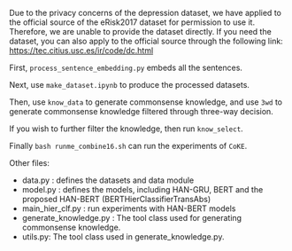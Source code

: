 Due to the privacy concerns of the depression dataset, we have applied to the official source of the eRisk2017 dataset for permission to use it. Therefore, we are unable to provide the dataset directly. If you need the dataset, you can also apply to the official source through the following link: https://tec.citius.usc.es/ir/code/dc.html

First, `process_sentence_embedding.py` embeds all the sentences.  

Next, use `make_dataset.ipynb` to produce the processed datasets.

Then, use `know_data` to generate commonsense knowledge, and use `3wd` to generate commonsense knowledge filtered through three-way decision.

If you wish to further filter the knowledge, then run `know_select`.

Finally `bash runme_combine16.sh` can run the experiments of `CoKE`.

Other files:
- data.py : defines the datasets and data module
- model.py : defines the models, including HAN-GRU, BERT and the proposed HAN-BERT (BERTHierClassifierTransAbs)
- main_hier_clf.py : run experiments with HAN-BERT models
- generate_knowledge.py : The tool class used for generating commonsense knowledge.
- utils.py: The tool class used in generate_knowledge.py.